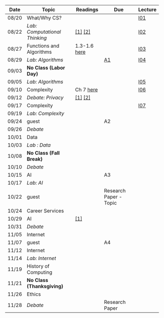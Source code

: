 

| Date   | Topic                      | Readings                      | Due           | Lecture      |
| ------ |----------------------------|-------------------------------|---------------|--------------|
| 08/20  | What/Why CS?               |                               |               | [l01](lec/l01/main.ipynb)             |
| 08/22  | *Lab: Computational Thinking* | [[1]](http://robpatro.com/blog/?p=207) [[2]](https://www.cs.cmu.edu/~wing/publications/Wing06.pdf)                              |               |  [l02](lec/l02/main.ipynb)            |
| 08/27  | Functions and Algorithms   | 1.3-1.6 [here](http://interactivepython.org/runestone/static/pythonds/index.html)                              |             |              [l03](lec/l03/main.ipynb)  |
| 08/29  | *Lab: Algorithms*            |                               | [A1](assignments/a1/)              |       [l04](lec/l04/main.ipynb)       |
| 09/03  | **No Class (Labor Day)**   |                               |               |              |
| 09/05  | *Lab: Algorithms*            |                               |               |     [l05](https://trinket.io/python/e0bbb853e7)         |
| 09/10  | Complexity                 | Ch 7 [here](https://www.cs.hmc.edu/csforall/HowHardIsThisProblem/HowHardIsThisProblem.html)                              |               |              [l06](lec/l06/main.ipynb) |
| 09/12  | *Debate: Privacy*                     | [[1]](https://www.theatlantic.com/technology/archive/2018/08/the-age-of-privacy-nihilism-is-here/568198/) [[2]](https://www.theatlantic.com/technology/archive/2013/08/what-does-it-really-matter-if-companies-are-tracking-us-online/278692/)                              |               |              |
| 09/17  | Complexity                 |                               |               |              [l07](lec/l07/main.ipynb) |
| 09/19  | *Lab: Complexity*            |                               |               |              |
| 09/24  | guest                       |                               | A2            |              |
| 09/26  | *Debate*                     |                               |               |              |
| 10/01  | Data                       |                               |               |              |
| 10/03  | *Lab : Data*                 |                               |               |              |
| 10/08  | **No Class (Fall Break)**  |                               |               |              |
| 10/10  | *Debate*                     |                               |               |              |
| 10/15  | AI                         |                               | A3            |              |
| 10/17  | *Lab: AI*                        |                               |               |              |
| 10/22  | guest                      |                               | Research Paper - Topic              |              |
| 10/24  | Career Services                      |                               |               |              |
| 10/29  | AI                         |   [[1]](https://medium.com/@mijordan3/artificial-intelligence-the-revolution-hasnt-happened-yet-5e1d5812e1e7)                            |               |              |
| 10/31  | *Debate*                     |                               |               |              |
| 11/05  | Internet                   |                               |               |              |
| 11/07  | guest                      |                               | A4            |              |
| 11/12  | Internet                   |                               |               |              |
| 11/14  | *Lab: Internet*              |                               |               |              |
| 11/19  | History of Computing       |                               |               |              |
| 11/21  | **No Class (Thanksgiving)**|                               |               |              |
| 11/26  | Ethics                     |                               |               |              |
| 11/28  | *Debate*               |                               | Research Paper|              |
